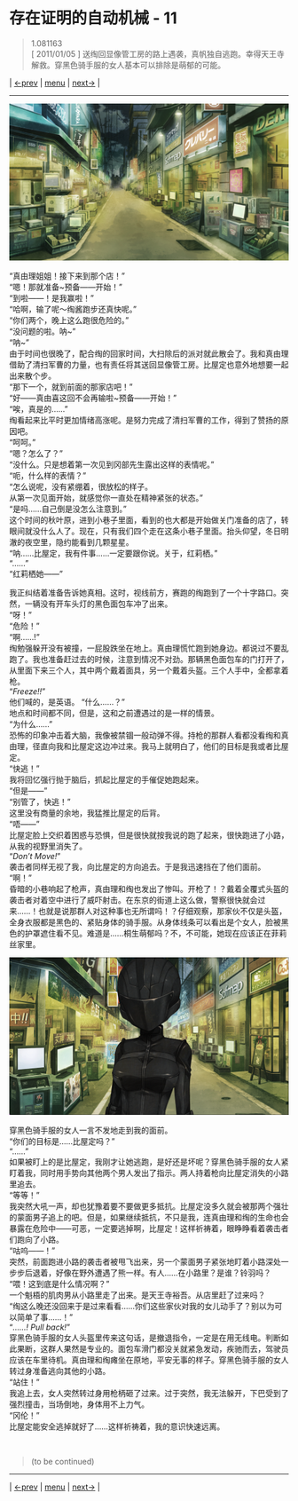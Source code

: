# 存在证明的自动机械 - 11
> 1.081163  
> [ 2011/01/05 ] 送绹回显像管工房的路上遇袭，真帆独自逃跑。幸得天王寺解救。穿黑色骑手服的女人基本可以排除是萌郁的可能。  

| [←prev](./0084) | [menu](../) | [next→](./0086) |

---

![](../static/image/0085-1.png)

“真由理姐姐！接下来到那个店！”  
“嗯！那就准备\~预备——开始！”  
“到啦——！是我赢啦！”  
“哈啊，输了呢～绹酱跑步还真快呢。”  
“你们两个，晚上这么跑很危险的。”  
“没问题的啦。呐\~”  
“呐\~”  
由于时间也很晚了，配合绹的回家时间，大扫除后的派对就此散会了。我和真由理借助了清扫军曹的力量，也有责任将其送回显像管工房。比屋定也意外地想要一起出来散个步。  
“那下一个，就到前面的那家店吧！”  
“好——真由喜这回不会再输啦\~预备——开始！”  
“唉，真是的……”  
绹看起来比平时更加情绪高涨呢。是努力完成了清扫军曹的工作，得到了赞扬的原因吧。  
“呵呵。”  
“嗯？怎么了？”  
“没什么。只是想着第一次见到冈部先生露出这样的表情呢。”  
“呃，什么样的表情？”  
“怎么说呢，没有紧绷着，很放松的样子。  
 从第一次见面开始，就感觉你一直处在精神紧张的状态。”  
“是吗……自己倒是没怎么注意到。”  
这个时间的秋叶原，进到小巷子里面，看到的也大都是开始做关门准备的店了，转眼间就没什么人了。现在，只有我们四个走在这条小巷子里面。抬头仰望，冬日明澈的夜空里，隐约能看到几颗星星。  
“呐……比屋定，我有件事……一定要跟你说。关于，红莉栖。”  
“……”  
“红莉栖她——”  

我正纠结着准备告诉她真相。这时，视线前方，赛跑的绹跑到了一个十字路口。突然，一辆没有开车头灯的黑色面包车冲了出来。  
“呀！”  
“危险！”  
“啊……!”  
绹勉强躲开没有被撞，一屁股跌坐在地上。真由理慌忙跑到她身边。都说过不要乱跑了。我也准备赶过去的时候，注意到情况不对劲。那辆黑色面包车的门打开了，从里面下来三个人，其中两个戴着面具，另一个戴着头盔。三个人手中，全都拿着枪。  
“*Freeze!!*”  
他们喊的，是英语。
“什么……？”  
地点和时间都不同，但是，这和之前遭遇过的是一样的情景。  
“为什么……”  
恐怖的印象冲击着大脑，我像被禁锢一般动弹不得。持枪的那群人看都没看绹和真由理，径直向我和比屋定这边冲过来。我马上就明白了，他们的目标是我或者比屋定。  
“快逃！”  
我将回忆强行抛于脑后，抓起比屋定的手催促她跑起来。  
“但是——”  
“别管了，快逃！”  
这里没有商量的余地，我猛推比屋定的后背。  
“唔——”  
比屋定脸上交织着困惑与恐惧，但是很快就按我说的跑了起来，很快跑进了小路，从我的视野里消失了。  
“*Don’t Move!*”  
袭击者同样无视了我，向比屋定的方向追去。于是我迅速挡在了他们面前。  
“啊！”  
昏暗的小巷响起了枪声，真由理和绹也发出了惨叫。开枪了！？戴着全覆式头盔的袭击者对着空中进行了威吓射击。在东京的街道上这么做，警察很快就会过来……！也就是说那群人对这种事也无所谓吗！？仔细观察，那家伙不仅是头盔，全身衣服都是黑色的、紧贴身体的骑手服。从身体线条可以看出是个女人，脸被黑色的护罩遮住看不见。难道是……桐生萌郁吗？不，不可能，她现在应该正在菲莉丝家里。  

![](../static/image/0085-2.png)

穿黑色骑手服的女人一言不发地走到我的面前。  
“你们的目标是……比屋定吗？”  
“……”  
如果被盯上的是比屋定，我刚才让她逃跑，是好还是坏呢？穿黑色骑手服的女人紧盯着我，同时用手势向其他两个男人发出了指示。两人持着枪向比屋定消失的小路里追去。  
“等等！”  
我突然大吼一声，却也犹豫着要不要做更多抵抗。比屋定没多久就会被那两个强壮的蒙面男子追上的吧。但是，如果继续抵抗，不只是我，连真由理和绹的生命也会暴露在危险中——可恶，一定要逃掉啊，比屋定！这样祈祷着，眼睁睁看着袭击者们跑向了小路。  
“咕呜——！”  
突然，前面跑进小路的袭击者被甩飞出来，另一个蒙面男子紧张地盯着小路深处一步步后退着，好像在野外遭遇了熊一样。有人……在小路里？是谁？铃羽吗？  
“喂！这到底是什么情况啊？”  
一个魁梧的肌肉男从小路里走了出来。是天王寺裕吾。从店里赶了过来吗？  
“绹这么晚还没回来于是过来看看……你们这些家伙对我的女儿动手了？别以为可以简单了事……！”  
“*……! Pull back!*”  
穿黑色骑手服的女人头盔里传来这句话，是撤退指令，一定是在用无线电。判断如此果断，这群人果然是专业的。面包车滑门都没关就紧急发动，疾驰而去，驾驶员应该在车里待机。真由理和绹瘫坐在原地，平安无事的样子。穿黑色骑手服的女人转过身准备逃向其他的小路。  
“站住！”  
我追上去，女人突然转过身用枪柄砸了过来。过于突然，我无法躲开，下巴受到了强烈撞击，当场倒地，身体用不上力气。  
“冈伦！”  
比屋定能安全逃掉就好了……这样祈祷着，我的意识快速远离。  


<br/>

> (to be continued)
---

| [←prev](./0084) | [menu](../) | [next→](./0086) |
